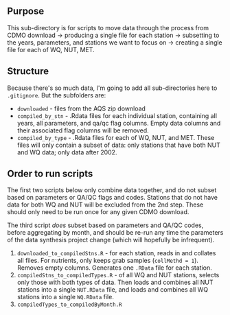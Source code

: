 ## Purpose  

This sub-directory is for scripts to move data through the process from CDMO download -> producing a single file for each station -> subsetting to the years, parameters, and stations we want to focus on -> creating a single file for each of WQ, NUT, MET.  


## Structure  

Because there's so much data, I'm going to add all sub-directories here to `.gitignore`. But the subfolders are:  

-  `downloaded` - files from the AQS zip download    
-  `compiled_by_stn` - .Rdata files for each individual station, containing all years, all parameters, and qa/qc flag columns. Empty data columns and their associated flag columns will be removed.      
-  `compiled_by_type` - .Rdata files for each of WQ, NUT, and MET. These files will only contain a subset of data: only stations that have both NUT and WQ data; only data after 2002.    

## Order to run scripts  

The first two scripts below only combine data together, and do not subset based on parameters or QA/QC flags and codes. Stations that do not have data for both WQ and NUT will be excluded from the 2nd step. These should only need to be run once for any given CDMO download.  

The third script *does* subset based on parameters and QA/QC codes, before aggregating by month, and should be re-run any time the parameters of the data synthesis project change (which will hopefully be infrequent).  

1.  `downloaded_to_compiledStns.R` - for each station, reads in and collates all files. For nutrients, only keeps grab samples (`collMethd = 1`). Removes empty columns. Generates one `.RData` file for each station.    
2.  `compiledStns_to_compiledTypes.R` - of all WQ and NUT stations, selects only those with both types of data. Then loads and combines all NUT stations into a single `NUT.RData` file, and loads and combines all WQ stations into a single `WQ.RData` file.  
3.  `compiledTypes_to_compiledByMonth.R`  